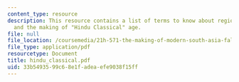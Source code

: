 ```yaml
---
content_type: resource
description: This resource contains a list of terms to know about regional powers
  and the making of "Hindu Classical" age.
file: null
file_location: /coursemedia/21h-571-the-making-of-modern-south-asia-fall-2006/33b5493599c68e1fadeaefe9038f15ff_hindu_classical.pdf
file_type: application/pdf
resourcetype: Document
title: hindu_classical.pdf
uid: 33b54935-99c6-8e1f-adea-efe9038f15ff
---
```

